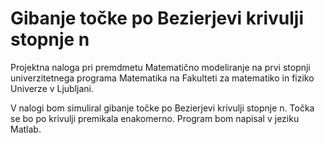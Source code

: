 # Gibanje točke po Bezierjevi krivulji stopnje n

Projektna naloga pri premdmetu Matematično modeliranje na prvi stopnji univerzitetnega programa Matematika na Fakulteti za matematiko in fiziko Univerze v Ljubljani.

V nalogi bom simuliral gibanje točke po Bezierjevi krivulji stopnje n. Točka se bo po krivulji premikala enakomerno. Program bom napisal v jeziku Matlab.
